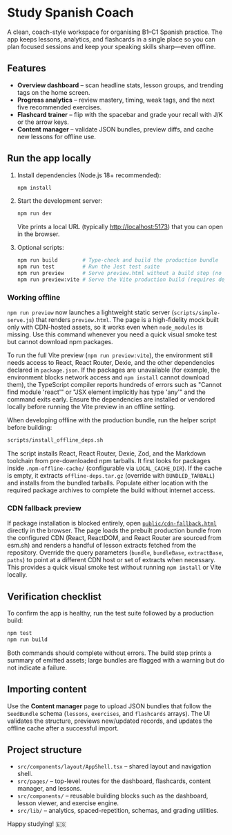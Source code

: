 # Study Spanish Coach

A clean, coach-style workspace for organising B1–C1 Spanish practice. The app keeps lessons, analytics, and flashcards in a single place so you can plan focused sessions and keep your speaking skills sharp—even offline.

## Features

- **Overview dashboard** – scan headline stats, lesson groups, and trending tags on the home screen.
- **Progress analytics** – review mastery, timing, weak tags, and the next five recommended exercises.
- **Flashcard trainer** – flip with the spacebar and grade your recall with J/K or the arrow keys.
- **Content manager** – validate JSON bundles, preview diffs, and cache new lessons for offline use.

## Run the app locally

1. Install dependencies (Node.js 18+ recommended):

   ```bash
   npm install
   ```

2. Start the development server:

   ```bash
   npm run dev
   ```

   Vite prints a local URL (typically <http://localhost:5173>) that you can open in the browser.

3. Optional scripts:

   ```bash
   npm run build        # Type-check and build the production bundle
   npm run test         # Run the Jest test suite
   npm run preview      # Serve preview.html without a build step (no npm deps required)
   npm run preview:vite # Serve the Vite production build (requires dependencies)
   ```

### Working offline

`npm run preview` now launches a lightweight static server (`scripts/simple-serve.js`) that renders `preview.html`. The page is a
high-fidelity mock built only with CDN-hosted assets, so it works even when `node_modules` is missing. Use this command whenever
you need a quick visual smoke test but cannot download npm packages.

To run the full Vite preview (`npm run preview:vite`), the environment still needs access to React, React Router, Dexie, and the
other dependencies declared in `package.json`. If the packages are unavailable (for example, the environment blocks network
access and `npm install` cannot download them), the TypeScript compiler reports hundreds of errors such as "Cannot find module
'react'" or "JSX element implicitly has type 'any'" and the command exits early. Ensure the dependencies are installed or
vendored locally before running the Vite preview in an offline setting.

When developing offline with the production bundle, run the helper script before building:

```bash
scripts/install_offline_deps.sh
```

The script installs React, React Router, Dexie, Zod, and the Markdown toolchain from pre-downloaded npm tarballs. It first looks for packages inside `.npm-offline-cache/` (configurable via `LOCAL_CACHE_DIR`). If the cache is empty, it extracts `offline-deps.tar.gz` (override with `BUNDLED_TARBALL`) and installs from the bundled tarballs. Populate either location with the required package archives to complete the build without internet access.

### CDN fallback preview

If package installation is blocked entirely, open [`public/cdn-fallback.html`](public/cdn-fallback.html) directly in the browser. The page loads the prebuilt production bundle from the configured CDN (React, ReactDOM, and React Router are sourced from esm.sh) and renders a handful of lesson extracts fetched from the repository. Override the query parameters (`bundle`, `bundleBase`, `extractBase`, `paths`) to point at a different CDN host or set of extracts when necessary. This provides a quick visual smoke test without running `npm install` or Vite locally.

## Verification checklist

To confirm the app is healthy, run the test suite followed by a production build:

```bash
npm test
npm run build
```

Both commands should complete without errors. The build step prints a summary of emitted assets; large bundles are flagged with a warning but do not indicate a failure.

## Importing content

Use the **Content manager** page to upload JSON bundles that follow the `SeedBundle` schema (`lessons`, `exercises`, and `flashcards` arrays). The UI validates the structure, previews new/updated records, and updates the offline cache after a successful import.

## Project structure

- `src/components/layout/AppShell.tsx` – shared layout and navigation shell.
- `src/pages/` – top-level routes for the dashboard, flashcards, content manager, and lessons.
- `src/components/` – reusable building blocks such as the dashboard, lesson viewer, and exercise engine.
- `src/lib/` – analytics, spaced-repetition, schemas, and grading utilities.

Happy studying! 🇪🇸
